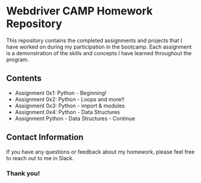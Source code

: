 # Webdriver CAMP Homework Repository

This repository contains the completed assignments and projects that I have worked on during my participation in the bootcamp. Each assignment is a demonstration of the skills and concepts I have learned throughout the program.

## Contents

- Assignment 0x1: Python - Beginning!
- Assignment 0x2: Python - Loops and more!!
- Assignment 0x3: Python - import & modules
- Assignment 0x4: Python - Data Structures
- Assignment Python - Data Structures - Continue

## Contact Information

If you have any questions or feedback  about my homework, please feel free to reach out to me in Slack.

### Thank you! ###
